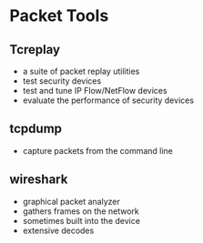 # Packet Tools

## Tcreplay

- a suite of packet replay utilities
- test security devices
- test and tune IP Flow/NetFlow devices
- evaluate the performance of security devices

## tcpdump

- capture packets from the command line

## wireshark

- graphical packet analyzer
- gathers frames on the network
- sometimes built into the device
- extensive decodes
